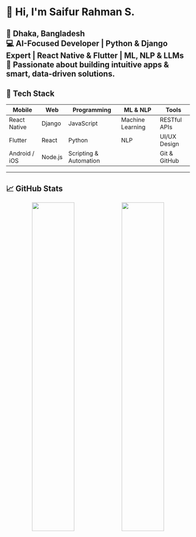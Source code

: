 # 👋 Hi, I'm Saifur Rahman S.

📍 Dhaka, Bangladesh  
💻 AI-Focused Developer | Python & Django Expert | React Native & Flutter | ML, NLP & LLMs
🧠 Passionate about building intuitive apps & smart, data-driven solutions.
---
## 🚀 Tech Stack

| Mobile              | Web                | Programming         | ML & NLP            | Tools               |
|---------------------|--------------------|----------------------|----------------------|----------------------|
| React Native        | Django             | JavaScript           | Machine Learning     | RESTful APIs         |
| Flutter             | React              | Python               | NLP                  | UI/UX Design         |
| Android / iOS       | Node.js            | Scripting & Automation |                      | Git & GitHub         |
---
## 📈 GitHub Stats
<p align="center">
  <img src="https://github-readme-stats.vercel.app/api/top-langs/?username=Saifur43&layout=compact&theme=tokyonight&border_radius=10" width="48%" />
  <img src="https://github-readme-stats.vercel.app/api?username=Saifur43&show_icons=true&count_private=true&theme=tokyonight&hide=contribs&hide_title=true&border_radius=10&include_all_commits=true" width="48%" />
</p>

